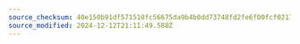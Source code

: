 ```yaml
---
source_checksum: 40e150b91df571510fc56675da9b4b0dd73748fd2fe6f00fcf0217be8c52e588
source_modified: 2024-12-12T21:11:49.588Z
---
```



